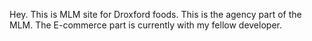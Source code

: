Hey. This is MLM site for Droxford foods. This is the agency part of the MLM. The E-commerce part is currently with my fellow developer.

